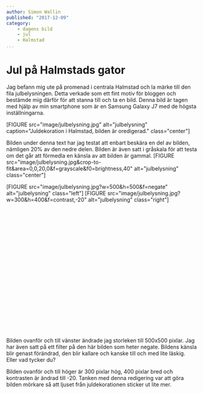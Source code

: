 ```yaml
---
author: Simon Wallin
published: "2017-12-09"
category:
    - dagens bild
    - jul
    - Halmstad
...
```

Jul på Halmstads gator
==================================
Jag befann mig ute på promenad i centrala Halmstad och la märke till den fila julbelysningen. Detta verkade som ett fint motiv för bloggen och bestämde mig därför för att stanna till och ta en bild. Denna bild är tagen med hjälp av min smartphone som är en Samsung Galaxy J7 med de högsta inställningarna.
<!--more-->
[FIGURE src="image/julbelysning.jpg" alt="julbelysning" caption="Juldekoration i Halmstad, bilden är oredigerad." class="center"]

Bilden under denna text har jag testat att enbart beskära en del av bilden, nämligen 20% av den nedre delen. Bilden är även satt i gråskala för att testa om det går att förmedla en känsla av att bilden är gammal.
[FIGURE src="image/julbelysning.jpg&crop-to-fit&area=0,0,20,0&f=grayscale&f0=brightness,40" alt="julbelysning" class="center"]<br>

[FIGURE src="image/julbelysning.jpg?w=500&h=500&f=negate" alt="julbelysning" class="left"]
[FIGURE src="image/julbelysning.jpg?w=300&h=400&f=contrast,-20" alt="julbelysning" class="right"]
<br><br><br><br><br><br><br><br><br> <br><br><br><br><br><br><br><br><br><br><br><br>

Bilden ovanför och till vänster ändrade jag storleken till 500x500 pixlar. Jag har även satt på ett filter på den här bilden som heter negate. Bildens känsla blir genast förändrad, den blir kallare och kanske till och med lite läskig. Eller vad tycker du?

Bilden ovanför och till höger är 300 pixlar hög, 400 pixlar bred och kontrasten är ändrad till -20. Tanken med denna redigering var att göra bilden mörkare så att ljuset från juldekorationen sticker ut lite mer.
